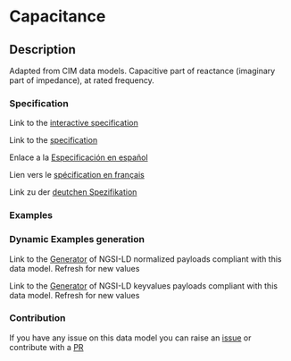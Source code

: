 # Capacitance

## Description 

Adapted from CIM data models. Capacitive part of reactance (imaginary part of impedance), at rated frequency.
### Specification

Link to the [interactive specification](https://swagger.lab.fiware.org/?url=https://github.com/smart-data-models/dataModel.EnergyCIM/blob/master/Capacitance/swagger.yaml)

Link to the [specification](https://github.com/smart-data-models/dataModel.EnergyCIM/blob/master/Capacitance/doc/spec.md)

Enlace a la [Especificación en español](https://github.com/smart-data-models/dataModel.EnergyCIM/blob/master/Capacitance/doc/spec_ES.md)

Lien vers le [spécification en français](https://github.com/smart-data-models/dataModel.EnergyCIM/blob/master/Capacitance/doc/spec_FR.md)

Link zu der [deutchen Spezifikation](https://github.com/smart-data-models/dataModel.EnergyCIM/blob/master/Capacitance/doc/spec_DE.md)
### Examples
### Dynamic Examples generation

Link to the [Generator](https://smartdatamodels.org/extra/ngsi-ld_generator_v0.92.php?schemaUrl=https://raw.githubusercontent.com/smart-data-models/dataModel.EnergyCIM/master/Capacitance/schema.json&email=info@smartdatamodels.org) of NGSI-LD normalized payloads compliant with this data model. Refresh for new values

Link to the [Generator](https://smartdatamodels.org/extra/ngsi-ld_generator_keyvalues_v0.92.php?schemaUrl=https://raw.githubusercontent.com/smart-data-models/dataModel.EnergyCIM/master/Capacitance/schema.json&email=info@smartdatamodels.org) of NGSI-LD keyvalues payloads compliant with this data model. Refresh for new values
### Contribution

 If you have any issue on this data model you can raise an [issue](https://github.com/smart-data-models/dataModel.EnergyCIM/issues)  or contribute with a [PR](https://github.com/smart-data-models/dataModel.EnergyCIM/pulls)